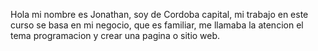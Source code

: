 Hola mi nombre es Jonathan, soy de Cordoba capital, mi trabajo en este curso se basa en mi negocio, que es familiar, me llamaba la atencion el tema programacion y crear una pagina o sitio web.
